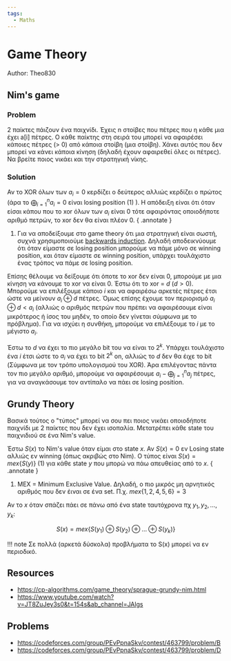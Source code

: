 ```yaml
---
tags:
  - Maths
---
```

# Game Theory
<span class="author">
Author: Theo830
</span>

## Nim's game
### Problem
2 παίκτες πάιζουν ένα παιχνίδι. Έχεις n στοίβες που πέτρες που η κάθε μια έχει a[i] πέτρες. Ο κάθε παίκτης στη σειρά του μπορεί να αφαιρέσει κάποιες πέτρες (> 0) από κάποια στοίβη (μια στοίβη). Χάνει αυτός που δεν μπορεί να κάνει κάποια κίνηση (δηλαδή έχουν αφαιρεθεί όλες οι πέτρες). Να βρείτε ποιος νικάει και την στρατηγική νίκης.

### Solution
 Αν το XOR όλων των $a_i = 0$ κερδίζει ο δεύτερος αλλιώς κερδίζει ο πρώτος (άρα το $\bigoplus_{i=1}^n a_i=0$ είναι losing position (1) ). Η απόδειξη είναι ότι όταν είσαι κάπου που το xor όλων των $a_i$ είναι 0 τότε αφαιρόντας οποιοδήποτε αριθμό πετρών, το xor δεν θα είναι πλέον 0. 
{ .annotate } 

1. Για να αποδείξουμε στο game theory ότι μια στρατηγική είναι σωστή, συχνά χρησιμοποιούμε [backwards induction](https://en.wikipedia.org/wiki/Backward_induction). Δηλαδή αποδεικνύουμε ότι όταν είμαστε σε losing position μπορούμε να πάμε μόνο σε winning position, και όταν είμαστε σε winning position, υπάρχει τουλάχιστο ένας τρόπος να πάμε σε losing position.


 Επίσης θέλουμε να δείξουμε ότι όποτε το xor δεν είναι 0, μπορούμε με μια κίνηση να κάνουμε το xor να είναι 0. Έστω ότι το xor = $d$ ($d > 0$). Μπορούμε να επιλέξουμε κάποιο $i$ και να αφαιρέσω αρκετές πέτρες έτσι ώστε να μείνουν $a_i \oplus d$ πέτρες. Όμως επίσης έχουμε τον περιορισμό $a_i \oplus d < a_i$ (αλλιώς ο αριθμός πετρών που πρέπει να αφαιρέσουμε είναι μικρότερος ή ίσος του μηδέν, το οποίο δεν γίνεται σύμφωνα με το πρόβλημα). Για να ισχύει η συνθήκη, μπορούμε να επιλέξουμε το $i$ με το μέγιστο $a_i$. 

 Έστω το $d$ να έχει το πιο μεγάλο bit του να είναι το $2^k$. Υπάρχει τουλάχιστο ένα $i$ έτσι ώστε το $a_i$ να έχει το bit $2^k$ on, αλλιώς το $d$ δεν θα έιχε το bit (Σύμφωνα με τον τρόπο υπολογισμού του XOR). Άρα επιλέγοντας πάντα τον πιο μεγάλο αριθμό, μπορούμε να αφαιρέσουμε $a_i - \bigoplus_{j=1}^n a_j$ πέτρες, για να αναγκάσουμε τον αντίπαλο να πάει σε losing position.

## Grundy Theory
Βασικά τούτος ο "τύπος" μπορεί να σου πει ποιος νικάει οποιοδήποτε παιχνίδι με 2 παίκτες που δεν έχει ισοπαλία.
Μετατρέπει κάθε state του παιχνιδιού σε ένα Nim's value. 

Έστω $S(x)$ το Nim's value όταν είμαι στο state $x$.
Αν $S(x) = 0$ εν Losing state αλλιώς εν winning (όπως ακριβώς στο Nim).
O τύπος είναι $S(x) = mex\{S(y)\}$ (1) για κάθε state $y$ που μπορώ να πάω απευθείας από το $x$.
{ .annotate }

1. MEX = Minimum Exclusive Value. Δηλαδή, ο πιο μικρός μη αρνητικός αριθμός που δεν έιναι σε ένα set. Π.χ. $mex\{1,2,4,5,6\} = 3$

Αν το $x$ όταν σπάζει πάει σε πάνω από ένα state ταυτόχρονα πχ $y_1,y_2,\ldots, y_k$:

$$S(x) = mex\{S(y_1) \oplus S(y_2) \oplus \ldots \oplus S(y_k)\}$$

!!! note
    Σε πολλά (αρκετά δύσκολα) προβλήματα το S(x) μπορεί να εν περιοδικό.


## Resources

- <https://cp-algorithms.com/game_theory/sprague-grundy-nim.html>
- <https://www.youtube.com/watch?v=JT8ZuJey3s0&t=154s&ab_channel=JAlgs>

## Problems

- <https://codeforces.com/group/PEvPpnaSkv/contest/463799/problem/B>
- <https://codeforces.com/group/PEvPpnaSkv/contest/463799/problem/D>
